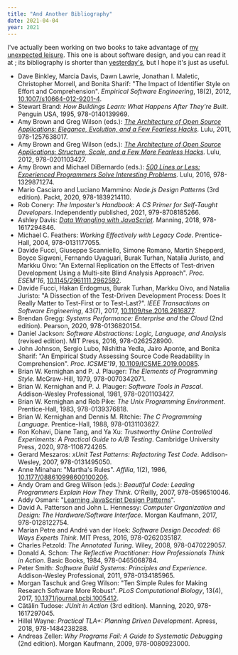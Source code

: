 ```yaml
---
title: "And Another Bibliography"
date: 2021-04-04
year: 2021
---
```


<p>I've actually been working on two books to take advantage of <a href="{{ '/2021/02/12/last-day-at-rstudio/' | relative_url }}">my unexpected leisure</a>.  This one is about software design, and you can read it at <https://third-bit.com/sdxjs/>; its bibliography is shorter than <a href="{{ '/2021/04/03/another-bibliography/' | relative_url }}">yesterday's</a>, but I hope it's just as useful.</p>

<ul>
<li>
Dave Binkley, Marcia Davis, Dawn Lawrie, Jonathan I. Maletic, Christopher Morrell, and Bonita Sharif:
"The Impact of Identifier Style on Effort and Comprehension".
<em>Empirical Software Engineering</em>, 18(2), 2012, <a class="doi" href="https://doi.org/10.1007/s10664-012-9201-4">10.1007/s10664-012-9201-4</a>.
</li>
<li>
Stewart Brand:
<em>How Buildings Learn: What Happens After They're Built</em>.
Penguin USA, 1995, 978-0140139969.
</li>
<li>
Amy Brown and Greg Wilson (eds.):
<em><a href="http://aosabook.org">The Architecture of Open Source Applications: Elegance, Evolution, and a Few Fearless Hacks</a></em>.
Lulu, 2011, 978-1257638017.
</li>
<li>
Amy Brown and Greg Wilson (eds.):
<em><a href="http://aosabook.org">The Architecture of Open Source Applications: Structure, Scale, and a Few More Fearless Hacks</a></em>.
Lulu, 2012, 978-0201103427.
</li>
<li>
Amy Brown and Michael DiBernardo (eds.):
<em><a href="http://aosabook.org">500 Lines or Less: Experienced Programmers Solve Interesting Problems</a></em>.
Lulu, 2016, 978-1329871274.
</li>
<li>
Mario Casciaro and Luciano Mammino:
<em>Node.js Design Patterns</em> (3rd edition).
Packt, 2020, 978-1839214110.
</li>
<li>
Rob Conery:
<em>The Imposter's Handbook: A CS Primer for Self-Taught Developers</em>.
Independently published, 2021, 979-8708185266.
</li>
<li>
Ashley Davis:
<em><a href="https://www.manning.com/books/data-wrangling-with-javascript">Data Wrangling with JavaScript</a></em>.
Manning, 2018, 978-1617294846.
</li>
<li>
Michael C. Feathers:
<em>Working Effectively with Legacy Code</em>.
Prentice-Hall, 2004, 978-0131177055.
</li>
<li>
Davide Fucci, Giuseppe Scanniello, Simone Romano, Martin Shepperd, Boyce Sigweni, Fernando Uyaguari, Burak Turhan, Natalia Juristo, and Markku Oivo:
"An External Replication on the Effects of Test-driven Development Using a Multi-site Blind Analysis Approach".
<em>Proc. ESEM'16</em>, <a class="doi" href="https://doi.org/10.1145/2961111.2962592">10.1145/2961111.2962592</a>.
</li>
<li>
Davide Fucci, Hakan Erdogmus, Burak Turhan, Markku Oivo, and Natalia Juristo:
"A Dissection of the Test-Driven Development Process: Does It Really Matter to Test-First or to Test-Last?".
<em>IEEE Transactions on Software Engineering</em>, 43(7), 2017, <a class="doi" href="https://doi.org/10.1109/tse.2016.2616877">10.1109/tse.2016.2616877</a>.
</li>
<li>
Brendan Gregg:
<em>Systems Performance: Enterprise and the Cloud</em> (2nd edition).
Pearson, 2020, 978-0136820154.
</li>
<li>
Daniel Jackson:
<em>Software Abstractions: Logic, Language, and Analysis</em> (revised edition).
MIT Press, 2016, 978-0262528900.
</li>
<li>
John Johnson, Sergio Lubo, Nishitha Yedla, Jairo Aponte, and Bonita Sharif:
"An Empirical Study Assessing Source Code Readability in Comprehension".
<em>Proc. ICSME'19</em>, <a class="doi" href="https://doi.org/10.1109/ICSME.2019.00085">10.1109/ICSME.2019.00085</a>.
</li>
<li>
Brian W. Kernighan and P. J. Plauger:
<em>The Elements of Programming Style</em>.
McGraw-Hill, 1979, 978-0070342071.
</li>
<li>
Brian W. Kernighan and P. J. Plauger:
<em>Software Tools in Pascal</em>.
Addison-Wesley Professional, 1981, 978-0201103427.
</li>
<li>
Brian W. Kernighan and Rob Pike:
<em>The Unix Programming Environment</em>.
Prentice-Hall, 1983, 978-0139376818.
</li>
<li>
Brian W. Kernighan and Dennis M. Ritchie:
<em>The C Programming Language</em>.
Prentice-Hall, 1988, 978-0131103627.
</li>
<li>
Ron Kohavi, Diane Tang, and Ya Xu:
<em>Trustworthy Online Controlled Experiments: A Practical Guide to A/B Testing</em>.
Cambridge University Press, 2020, 978-1108724265.
</li>
<li>
Gerard Meszaros:
<em>xUnit Test Patterns: Refactoring Test Code</em>.
Addison-Wesley, 2007, 978-0131495050.
</li>
<li>
Anne Minahan:
"Martha's Rules".
<em>Affilia</em>, 1(2), 1986, <a class="doi" href="https://doi.org/10.1177/088610998600100206">10.1177/088610998600100206</a>.
</li>
<li>
Andy Oram and Greg Wilson (eds.):
<em>Beautiful Code: Leading Programmers Explain How They Think</em>.
O'Reilly, 2007, 978-0596510046.
</li>
<li>
Addy Osmani:
"<a href="https://addyosmani.com/resources/essentialjsdesignpatterns/book/">Learning JavaScript Design Patterns</a>".
</li>
<li>
David A. Patterson and John L. Hennessy:
<em>Computer Organization and Design: The Hardware/Software Interface</em>.
Morgan Kaufmann, 2017, 978-0128122754.
</li>
<li>
Marian Petre and André van der Hoek:
<em>Software Design Decoded: 66 Ways Experts Think</em>.
MIT Press, 2016, 978-0262035187.
</li>
<li>
Charles Petzold:
<em>The Annotated Turing</em>.
Wiley, 2008, 978-0470229057.
</li>
<li>
Donald A. Schon:
<em>The Reflective Practitioner: How Professionals Think in Action</em>.
Basic Books, 1984, 978-0465068784.
</li>
<li>
Peter Smith:
<em>Software Build Systems: Principles and Experience</em>.
Addison-Wesley Professional, 2011, 978-0134185965.
</li>
<li>
Morgan Taschuk and Greg Wilson:
"Ten Simple Rules for Making Research Software More Robust".
<em>PLoS Computational Biology</em>, 13(4), 2017, <a class="doi" href="https://doi.org/10.1371/journal.pcbi.1005412">10.1371/journal.pcbi.1005412</a>.
</li>
<li>
Cătălin Tudose:
<em>JUnit in Action</em> (3rd edition).
Manning, 2020, 978-1617297045.
</li>
<li>
Hillel Wayne:
<em>Practical TLA+: Planning Driven Development</em>.
Apress, 2018, 978-1484238288.
</li>
<li>
Andreas Zeller:
<em>Why Programs Fail: A Guide to Systematic Debugging</em> (2nd edition).
Morgan Kaufmann, 2009, 978-0080923000.
</li>
</ul>
